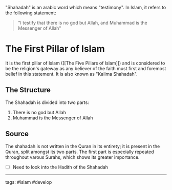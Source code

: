 "Shahadah" is an arabic word which means "testimony". In Islam, it refers to the following statement:

> "I testify that there is no god but Allah, and Muhammad is the Messenger of Allah"


# The First Pillar of Islam
It is the first pillar of Islam ([[The Five Pillars of Islam]]) and is considered to be the religion's gateway as any believer of the faith must first and foremost belief in this statement. It is also known as "Kalima Shahadah".

## The Structure
The Shahadah is divided into two parts:
1. There is no god but Allah
2. Muhammad is the Messenger of Allah

## Source
The shahadah is not written in the Quran in its entirety; it is present in the Quran, split amongst its two parts. The first part is especially repeated throughout varous Surahs, which shows its greater importance.
- [ ] Need to look into the Hadith of the Shahadah


---
tags: #islam #develop 
